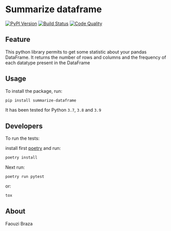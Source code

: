 # Summarize dataframe

[![PyPI Version][pypi-image]][pypi-url]
[![Build Status][build-image]][build-url]
[![Code Quality][quality-image]][quality-url]

<!-- Badges -->

[pypi-image]: https://img.shields.io/pypi/v/podsearch
[pypi-url]: https://pypi.org/project/podsearch/
[build-image]: https://github.com/nalgeon/podsearch-py/actions/workflows/build.yml/badge.svg
[build-url]: https://github.com/nalgeon/podsearch-py/actions/workflows/build.yml
[quality-image]: https://api.codeclimate.com/v1/badges/3130fa0ba3b7993fbf0a/maintainability
[quality-url]: https://codeclimate.com/github/nalgeon/podsearch-py

## Feature

This python library permits to get some statistic about your pandas DataFrame. It returns the number of rows and columns
and the frequency of each datatype present in the DataFrame

## Usage

To install the package, run:

```bash
pip install summarize-dataframe
```

It has been tested for Python `3.7`, `3.8` and `3.9`

## Developers

To run the tests:

install first [poetry]() and run:

```bash
poetry install
```

Next run:

```
poetry run pytest
```

or:

```bash
tox
```

## About

Faouzi Braza
